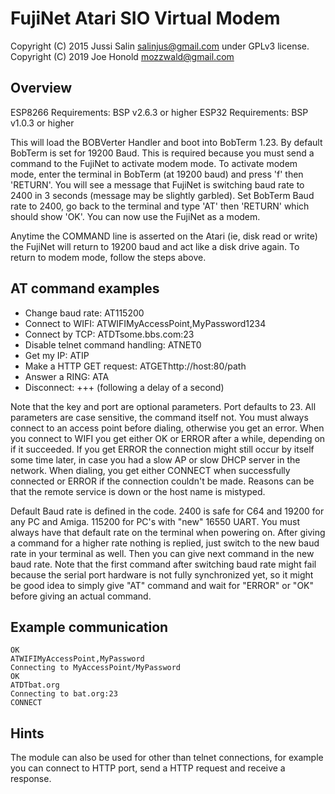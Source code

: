 FujiNet Atari SIO Virtual Modem
===============================

Copyright (C) 2015 Jussi Salin <salinjus@gmail.com> under GPLv3 license.
Copyright (C) 2019 Joe Honold <mozzwald@gmail.com>

Overview
--------

ESP8266 Requirements: BSP v2.6.3 or higher
ESP32 Requirements: BSP v1.0.3 or higher

This will load the BOBVerter Handler and boot into BobTerm 1.23. By default BobTerm is set for 19200 Baud. This is required because you must send a command to the FujiNet to activate modem mode. To activate modem mode, enter the terminal in BobTerm (at 19200 baud) and press 'f' then 'RETURN'. You will see a message that FujiNet is switching baud rate to 2400 in 3 seconds (message may be slightly garbled). Set BobTerm Baud rate to 2400, go back to the terminal and type 'AT' then 'RETURN' which should show 'OK'. You can now use the FujiNet as a modem.

Anytime the COMMAND line is asserted on the Atari (ie, disk read or write) the FujiNet will return to 19200 baud and act like a disk drive again. To return to modem mode, follow the steps above.

AT command examples
-------------------

* Change baud rate: AT115200
* Connect to WIFI: ATWIFIMyAccessPoint,MyPassword1234
* Connect by TCP: ATDTsome.bbs.com:23
* Disable telnet command handling: ATNET0
* Get my IP: ATIP
* Make a HTTP GET request: ATGEThttp://host:80/path
* Answer a RING: ATA
* Disconnect: +++ (following a delay of a second)

Note that the key and port are optional parameters. Port defaults to 23. All parameters are case sensitive, the command itself not. You must always connect to an access point before dialing, otherwise you get an error. When you connect to WIFI you get either OK or ERROR after a while, depending on if it succeeded. If you get ERROR the connection might still occur by itself some time later, in case you had a slow AP or slow DHCP server in the network. When dialing, you get either CONNECT when successfully connected or ERROR if the connection couldn't be made. Reasons can be that the remote service is down or the host name is mistyped.

Default Baud rate is defined in the code. 2400 is safe for C64 and 19200 for any PC and Amiga. 115200 for PC's with "new" 16550 UART.  You must always have that default rate on the terminal when powering on. After giving a command for a higher rate nothing is replied, just switch to the new baud rate in your terminal as well. Then you can give next command in the new baud rate. Note that the first command after switching baud rate might fail because the serial port hardware is not fully synchronized yet, so it might be good idea to simply give "AT" command and wait for "ERROR" or "OK" before giving an actual command.

Example communication
---------------------

	OK
	ATWIFIMyAccessPoint,MyPassword
	Connecting to MyAccessPoint/MyPassword
	OK
	ATDTbat.org
	Connecting to bat.org:23
	CONNECT

Hints
-----

The module can also be used for other than telnet connections, for example you can connect to HTTP port, send a HTTP request and receive a response.

